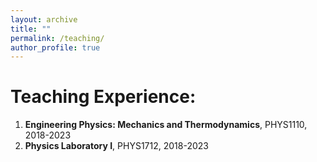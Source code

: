 ```yaml
---
layout: archive
title: ""
permalink: /teaching/
author_profile: true
---
```


Teaching Experience:
======
1. **Engineering Physics: Mechanics and Thermodynamics**, PHYS1110, 2018-2023
2. **Physics Laboratory I**, PHYS1712, 2018-2023

